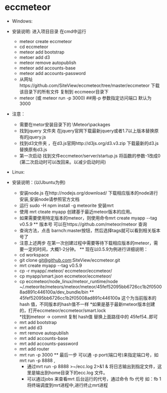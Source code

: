eccmeteor
=========
* Windows:
* 安装说明: 进入项目目录 在cmd中运行
  * meteor create eccmeteor
  * cd eccmeteor
  * meteor add bootstrap
  * metoer add d3
  * meteor remove autopublish
  * meteor add accounts-base
  * meteor add accounts-password
  * 从网址https://github.com/SiteView/eccmeteor/tree/master/eccmeteor 下载该目录下的所有文件 复制到 eccmeeor目录下
  * meteor (或 meteor run -p 3000)  ##用-p 参数指定访问端口 默认为3000
* 注意：
  * 需要在metor安装目录下的   \Meteor\packages 
  * 找到jquery 文件夹 在jquery官网下载最新jquery或者1.7以上版本替换原有的jquery.js
  * 找到d3文件夹 ，在d3.js官网http://d3js.org/d3.v3.zip 下载最新的d3.js替换原有d3.js
  * 第一次启动 找到文件eccmeteor/server/startup.js 将函数的参数-1改成0  (第二次启动时可以改回来。以减少启动时间)

* Linux:
* 安装说明：(以Ubuntu为例)
  *  安装node.js  在http://nodejs.org/download/ 下载相应版本的node进行安装,安装node请参照官方文档
  *  运行  sudo -H npm install -g meteorite 安装mrt
  *  使用 mrt cteate myapp  创建基于最近meteor版本的应用。 
  *  如果需要使用特定版本的meteor，则使用命令mrt create myapp --tag v0.5.9
  ** 版本号 可以在https://github.com/meteor/meteor  查询
    * 查询方法，点击 barnch:master按钮，然后选择tags就可以看到相关版本号了
  *  注意上述两步 在第一次创建过程中需要等待下载相应版本的meteor，需要一定的时间，大概1-2分钟。
  ** 现在以0.5.9为例进行详细说明：
    * cd workspace
    * git clone git@github.com:SiteView/eccmeteor.git
    * mrt create myapp --tag v0.5.9
    * cp -r myapp/.meteor/ eccmeteor/eccmeteor/
    * cp myapp/smart.json eccmeteor/eccmeteor/
    * cp eccmeteor/node_linux/meteor_runtime/node ~/.meteorite/meteors/meteor/meteor/45fef52095bb6726cc1b2f05008ad891c446100a/dev_bundle/bin
    ** 45fef52095bb6726cc1b2f05008ad891c446100a 这个为当前版本的hash 值，不同版本的hash值不一样
      *如果是基于最新meteor版本创建的，打开eccmeteor/eccmeteor/smart.lock  
      *找到meteor ->  commit 复制 hash值 替换上面路径中的 45fef54..即可 
    * mrt add bootstrap
    * mrt add d3
    * mrt remove autopublish
    * mrt add accounts-base
    * mrt add accounts-password
    * mrt add router
    * mrt run -p 3000
    **  最后一步 可以通 -p port(端口号)来指定端口号，如mrt run -p 8888 ,
      * 通过mrt run -p 8888 >~/ecc.log 2>&1 &   将日志输出到指定文件，这里是输出到home目录下的ecc.log 文件。
      * 可以通过jobs 来查看mrt 后台运行的代号，通过命令 fb 代号  如：fb 1 将终端调度到mrt进程中,进行终止mrt进程
  
